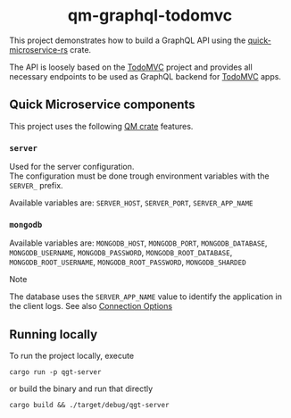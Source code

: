 <h1 align="center">qm-graphql-todomvc</h1>

This project demonstrates how to build a GraphQL API using the [quick-microservice-rs][qm-github]
crate.

The API is loosely based on the [TodoMVC][todomvc-spec]
project and provides all necessary endpoints to be used as GraphQL backend for
[TodoMVC][todomvc-spec] apps.

## Quick Microservice components

This project uses the following [QM crate][qm-crate] features.

### `server`

Used for the server configuration.\
The configuration must be done trough environment variables with the `SERVER_` prefix.

Available variables are: `SERVER_HOST`, `SERVER_PORT`, `SERVER_APP_NAME`

### `mongodb`

Available variables are: `MONGODB_HOST`, `MONGODB_PORT`, `MONGODB_DATABASE`, `MONGODB_USERNAME`,
`MONGODB_PASSWORD`, `MONGODB_ROOT_DATABASE`, `MONGODB_ROOT_USERNAME`, `MONGODB_ROOT_PASSWORD`,
`MONGODB_SHARDED`

> [!NOTE]
> The database uses the `SERVER_APP_NAME` value to identify the application in the client logs.
> See also [Connection Options](https://www.mongodb.com/docs/drivers/rust/current/fundamentals/connections/connection-options/#overview)

## Running locally

To run the project locally, execute

```shell
cargo run -p qgt-server
```

or build the binary and run that directly

```shell
cargo build && ./target/debug/qgt-server
```

<!-- link references -->

[todomvc-spec]: https://github.com/tastejs/todomvc/blob/master/app-spec.md#functionality
[qm-github]: https://github.com/hd-gmbh-dev/quick-microservice-rs
[qm-crate]: https://crates.io/crates/qm
